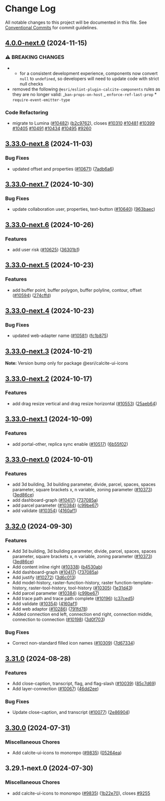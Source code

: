 # Change Log

All notable changes to this project will be documented in this file.
See [Conventional Commits](https://conventionalcommits.org) for commit guidelines.

## [4.0.0-next.0](https://github.com/Esri/calcite-design-system/compare/@esri/calcite-ui-icons@3.33.0-next.8...@esri/calcite-ui-icons@4.0.0-next.0) (2024-11-15)

### ⚠ BREAKING CHANGES

- - for a consistent development experience, components now convert `null`
    to `undefined`, so developers will need to update code with strict null
    checks
- removed the following `@esri/eslint-plugin-calcite-components` rules
  as they are no longer valid:
  _`ban-props-on-host`
  _ `enforce-ref-last-prop` \* `require-event-emitter-type`

### Code Refactoring

- migrate to Lumina ([#10482](https://github.com/Esri/calcite-design-system/issues/10482)) ([b2c9762](https://github.com/Esri/calcite-design-system/commit/b2c976214774490b5a313e1fafc67415fe212b37)), closes [#10310](https://github.com/Esri/calcite-design-system/issues/10310) [#10481](https://github.com/Esri/calcite-design-system/issues/10481) [#10399](https://github.com/Esri/calcite-design-system/issues/10399) [#10405](https://github.com/Esri/calcite-design-system/issues/10405) [#10491](https://github.com/Esri/calcite-design-system/issues/10491) [#10434](https://github.com/Esri/calcite-design-system/issues/10434) [#10495](https://github.com/Esri/calcite-design-system/issues/10495) [#9260](https://github.com/Esri/calcite-design-system/issues/9260)

## [3.33.0-next.8](https://github.com/Esri/calcite-design-system/compare/@esri/calcite-ui-icons@3.33.0-next.7...@esri/calcite-ui-icons@3.33.0-next.8) (2024-11-03)

### Bug Fixes

- updated offset and properties ([#10671](https://github.com/Esri/calcite-design-system/issues/10671)) ([7adb6a6](https://github.com/Esri/calcite-design-system/commit/7adb6a67dae5e86e9945b759b599bfb2d84a73fc))

## [3.33.0-next.7](https://github.com/Esri/calcite-design-system/compare/@esri/calcite-ui-icons@3.33.0-next.6...@esri/calcite-ui-icons@3.33.0-next.7) (2024-10-30)

### Bug Fixes

- update collaboration user, properties, text-button ([#10640](https://github.com/Esri/calcite-design-system/issues/10640)) ([963baec](https://github.com/Esri/calcite-design-system/commit/963baecb07fd2627d6f8a23ab1fc3e30141bde1f))

## [3.33.0-next.6](https://github.com/Esri/calcite-design-system/compare/@esri/calcite-ui-icons@3.33.0-next.5...@esri/calcite-ui-icons@3.33.0-next.6) (2024-10-26)

### Features

- add user risk ([#10625](https://github.com/Esri/calcite-design-system/issues/10625)) ([36301b1](https://github.com/Esri/calcite-design-system/commit/36301b15d5dba177f17753f9ee31afd7023184d2))

## [3.33.0-next.5](https://github.com/Esri/calcite-design-system/compare/@esri/calcite-ui-icons@3.33.0-next.4...@esri/calcite-ui-icons@3.33.0-next.5) (2024-10-23)

### Features

- add buffer point, buffer polygon, buffer polyline, contour, offset ([#10594](https://github.com/Esri/calcite-design-system/issues/10594)) ([274cffd](https://github.com/Esri/calcite-design-system/commit/274cffddd311829be9f7b2d0e1a8ebdad5125cc3))

## [3.33.0-next.4](https://github.com/Esri/calcite-design-system/compare/@esri/calcite-ui-icons@3.33.0-next.3...@esri/calcite-ui-icons@3.33.0-next.4) (2024-10-23)

### Bug Fixes

- updated web-adapter name ([#10581](https://github.com/Esri/calcite-design-system/issues/10581)) ([fc1b875](https://github.com/Esri/calcite-design-system/commit/fc1b875be2575fa1c1fe10d207d24d7847ea2a65))

## [3.33.0-next.3](https://github.com/Esri/calcite-design-system/compare/@esri/calcite-ui-icons@3.33.0-next.2...@esri/calcite-ui-icons@3.33.0-next.3) (2024-10-21)

**Note:** Version bump only for package @esri/calcite-ui-icons

## [3.33.0-next.2](https://github.com/Esri/calcite-design-system/compare/@esri/calcite-ui-icons@3.33.0-next.1...@esri/calcite-ui-icons@3.33.0-next.2) (2024-10-17)

### Features

- add drag resize vertical and drag resize horizontal ([#10553](https://github.com/Esri/calcite-design-system/issues/10553)) ([25aeb64](https://github.com/Esri/calcite-design-system/commit/25aeb64495ab3ea4518ec78f236e1ac21496c154))

## [3.33.0-next.1](https://github.com/Esri/calcite-design-system/compare/@esri/calcite-ui-icons@3.33.0-next.0...@esri/calcite-ui-icons@3.33.0-next.1) (2024-10-09)

### Features

- add portal-other, replica sync enable ([#10517](https://github.com/Esri/calcite-design-system/issues/10517)) ([6b55f02](https://github.com/Esri/calcite-design-system/commit/6b55f02a12a26ce5c21fc45ffbf96953f93d55c3))

## [3.33.0-next.0](https://github.com/Esri/calcite-design-system/compare/@esri/calcite-ui-icons@3.32.0-next.5...@esri/calcite-ui-icons@3.33.0-next.0) (2024-10-01)

### Features

- add 3d building, 3d building parameter, divide, parcel, spaces, spaces parameter, square brackets x, n variable, zoning parameter ([#10373](https://github.com/Esri/calcite-design-system/issues/10373)) ([3ed86ce](https://github.com/Esri/calcite-design-system/commit/3ed86ce9a45501eb36c820233ae55d751916e9f9))
- add dashboard-graph ([#10417](https://github.com/Esri/calcite-design-system/issues/10417)) ([737085a](https://github.com/Esri/calcite-design-system/commit/737085aed10464985dec9ea015e6ba9497a19b36))
- add parcel parameter ([#10384](https://github.com/Esri/calcite-design-system/issues/10384)) ([c99be67](https://github.com/Esri/calcite-design-system/commit/c99be674d3bb3b721ce0e8d39b0cb266b5aac840))
- add validate ([#10354](https://github.com/Esri/calcite-design-system/issues/10354)) ([4160af1](https://github.com/Esri/calcite-design-system/commit/4160af11ccb6bfb79314720e6f53b811f1cc6cb4))

## [3.32.0](https://github.com/Esri/calcite-design-system/compare/@esri/calcite-ui-icons@3.31.0...@esri/calcite-ui-icons@3.32.0) (2024-09-30)

### Features

- Add 3d building, 3d building parameter, divide, parcel, spaces, spaces parameter, square brackets x, n variable, zoning parameter ([#10373](https://github.com/Esri/calcite-design-system/issues/10373)) ([3ed86ce](https://github.com/Esri/calcite-design-system/commit/3ed86ce9a45501eb36c820233ae55d751916e9f9))
- Add content inline right ([#10338](https://github.com/Esri/calcite-design-system/issues/10338)) ([b4530ab](https://github.com/Esri/calcite-design-system/commit/b4530ab4b36f2b16c95f39c2a331eeace60fc3af))
- Add dashboard-graph ([#10417](https://github.com/Esri/calcite-design-system/issues/10417)) ([737085a](https://github.com/Esri/calcite-design-system/commit/737085aed10464985dec9ea015e6ba9497a19b36))
- Add justify ([#10272](https://github.com/Esri/calcite-design-system/issues/10272)) ([3d6c013](https://github.com/Esri/calcite-design-system/commit/3d6c013d193403cf7f5c669150f62266c919c7dc))
- Add model-history, raster-function-history, raster function-template-history, raster-tool-history, tool-history ([#10305](https://github.com/Esri/calcite-design-system/issues/10305)) ([1e31d43](https://github.com/Esri/calcite-design-system/commit/1e31d435d4d0846facb9dab8914c3dd5f0c9a7dc))
- Add parcel parameter ([#10384](https://github.com/Esri/calcite-design-system/issues/10384)) ([c99be67](https://github.com/Esri/calcite-design-system/commit/c99be674d3bb3b721ce0e8d39b0cb266b5aac840))
- Add trace path and trace path complete ([#10196](https://github.com/Esri/calcite-design-system/issues/10196)) ([c37ced5](https://github.com/Esri/calcite-design-system/commit/c37ced57fc08884639ed3cacafa2023104a33696))
- Add validate ([#10354](https://github.com/Esri/calcite-design-system/issues/10354)) ([4160af1](https://github.com/Esri/calcite-design-system/commit/4160af11ccb6bfb79314720e6f53b811f1cc6cb4))
- Add web adaptor ([#10286](https://github.com/Esri/calcite-design-system/issues/10286)) ([791fd78](https://github.com/Esri/calcite-design-system/commit/791fd782ac275c27e7a32b37b62e9c48b4a18f42))
- Added connection end left, connection end right, connection middle, connection to connection ([#10198](https://github.com/Esri/calcite-design-system/issues/10198)) ([3d0f703](https://github.com/Esri/calcite-design-system/commit/3d0f703e552db63d4b44b67e7f2590336d227f7c))

### Bug Fixes

- Correct non-standard filled icon names ([#10309](https://github.com/Esri/calcite-design-system/issues/10309)) ([7d67334](https://github.com/Esri/calcite-design-system/commit/7d67334d4f2f5c4439efb7de372778063b203fc6))

## [3.31.0](https://github.com/Esri/calcite-design-system/compare/@esri/calcite-ui-icons@3.30.0...@esri/calcite-ui-icons@3.31.0) (2024-08-28)

### Features

- Add close-caption, transcript, flag, and flag-slash ([#10039](https://github.com/Esri/calcite-design-system/issues/10039)) ([85c7d69](https://github.com/Esri/calcite-design-system/commit/85c7d6972090f40827eaacc22f919f6537847b58))
- Add layer-connection ([#10067](https://github.com/Esri/calcite-design-system/issues/10067)) ([46dd2ee](https://github.com/Esri/calcite-design-system/commit/46dd2ee7f99c1126da07e583f26bfe800ef85275))

### Bug Fixes

- Update close-caption, and transcript ([#10077](https://github.com/Esri/calcite-design-system/issues/10077)) ([2e86904](https://github.com/Esri/calcite-design-system/commit/2e869042c51c9ec87202ac8e1531b9a69fad13f1))

## [3.30.0](https://github.com/Esri/calcite-design-system/compare/@esri/calcite-ui-icons-v3.29.0...@esri/calcite-ui-icons@3.30.0) (2024-07-31)

### Miscellaneous Chores

- Add calcite-ui-icons to monorepo ([#9835](https://github.com/Esri/calcite-design-system/issues/9835)) ([05264ea](https://github.com/Esri/calcite-design-system/commit/05264ea84d1c0d88d2878c33434a4166f2f5f532))

## 3.29.1-next.0 (2024-07-30)

### Miscellaneous Chores

- add calcite-ui-icons to monorepo ([#9835](https://github.com/Esri/calcite-design-system/issues/9835)) ([1b22e70](https://github.com/Esri/calcite-design-system/commit/1b22e70ec1662138c17d1a9e4c6a79d87794c4ef)), closes [#9255](https://github.com/Esri/calcite-design-system/issues/9255)
